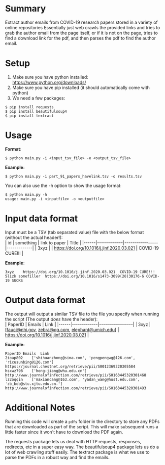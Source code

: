 # Summary
Extract author emails from COVID-19 research papers stored in a variety of online repositories
Essentially just web crawls the provided links and tries to grab the author email from the page itself, or if it is not on the page, tries to find a download link for the pdf, and then parses the pdf to find the author email.

# Setup
1) Make sure you have python installed: https://www.python.org/downloads/
2) Make sure you have pip installed (it should automatically come with python)
3) We need a few packages:
```
$ pip install requests
$ pip install beautifulsoup4
$ pip install textract
```

# Usage
<b>Format:</b><br>
```
$ python main.py -i <input_tsv_file> -o <output_tsv_file>
```
<b>Example:</b><br>
```
$ python main.py -i part_91_papers_havelink.tsv -o results.tsv
```
You can also use the -h option to show the usage format:
```
$ python main.py -h
usage: main.py -i <inputfile> -o <outputfile>
```

# Input data format
Input must be a TSV (tab separated value) file with the below format (without the actual header!):<br>
|  id  |  something  |  link to paper  |  Title  |
|------|-------------|-----------------|-------------|
| 3xyz |             |  https://doi.org/10.1016/j.jinf.2020.03.021 |  COVID-19 CURE!!!    |

<b>Example:</b><br>
```
3xyz    https://doi.org/10.1016/j.jinf.2020.03.021  COVID-19 CURE!!!
5lizk somefiller  https://doi.org/10.1016/s1473-3099(20)30176-6 COVID-19 SUCKS
```


# Output data format
The output will output a similar TSV file to the file you specify when running the script (The output <i>does</i> have the header):<br>
|  PaperID  |  Emails  |  Link  |
|------|-------------|-----------------|
| 3xyz | \[fauci@nhi.gov, zebra@qq.com, elephant@umich.edu\]            |  https://doi.org/10.1016/j.jinf.2020.03.021 |

<b>Example:</b><br>
```
PaperID	Emails	Link
2ioap802	['shihuanzhong@sina.com', 'pengpengwg@126.com', 'ricusunbing@126.com']	https://journal.chestnet.org/retrieve/pii/S0012369220305584
hsxwz798	['hong-jiang@whu.edu.cn']	http://www.journalofinfection.com/retrieve/pii/S0163445320301468
lz2oqqin	['maxiancang@163.com', 'yadan_wang@hust.edu.com', 'zb_bob@stu.xjtu.edu.cn.']	http://www.journalofinfection.com/retrieve/pii/S0163445320301493
```

# Additional Notes
Running this code will create a `pdfs` folder in the directory to store any PDFs that are downloaded as part of the script. This will make subsequent runs a little faster since it won't have to download the PDF again.

The requests package lets us deal with HTTP requests, responses, redirects, etc in a super easy way.
The beautifulsoup4 package lets us do a lot of web crawling stuff easily.
The textract package is what we use to parse the PDFs in a robust way and find the emails.
